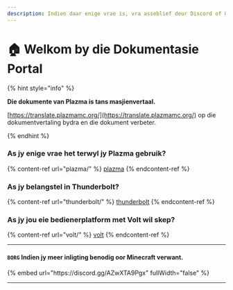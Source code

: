 ```yaml
---
description: Indien daar enige vrae is, vra asseblief deur Discord of GitHub Issues.
---
```


# 🏠 Welkom by die Dokumentasie Portal

{% hint style="info" %}

**Die dokumente van Plazma is tans masjienvertaal.**

[https://translate.plazmamc.org/](https://translate.plazmamc.org/) op die dokumentvertaling bydra en die dokument verbeter.

{% endhint %}

### As jy enige vrae het terwyl jy Plazma gebruik?

{% content-ref url="plazma/" %}
[plazma](plazma/)
{% endcontent-ref %}

### As jy belangstel in Thunderbolt?

{% content-ref url="thunderbolt/" %}
[thunderbolt](thunderbolt/)
{% endcontent-ref %}

### As jy jou eie bedienerplatform met Volt wil skep?

{% content-ref url="volt/" %}
[volt](volt/)
{% endcontent-ref %}

***

#### `BORG` Indien jy meer inligting benodig oor Minecraft verwant. <a href="#etc-1" id="etc-1"></a>

{% embed url="https\://discord.gg/AZwXTA9Pgx" fullWidth="false" %}

***
